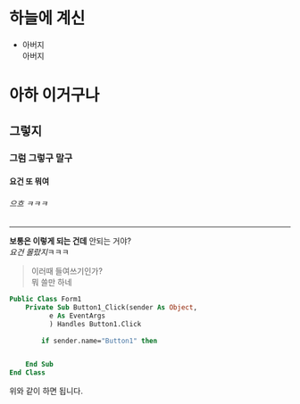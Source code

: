 # **하늘에 계신**
* 아버지  
아버지
# 아하 이거구나
## 그렇지
### 그럼 그렇구 말구
#### 요건 또 뭐여
###### 으흐 ㅋㅋㅋ
___
**보통은 이렇게 되는 건데** 안되는 거야?  
*요건 몰랐지*ㅋㅋㅋ
>이러때 들여쓰기인가?  
> 뭐 쓸만 하네  
```vb
Public Class Form1
    Private Sub Button1_Click(sender As Object,
          e As EventArgs
          ) Handles Button1.Click
     
        if sender.name="Button1" then


    End Sub
End Class


```
위와 같이 하면 됩니다.
